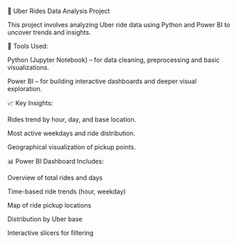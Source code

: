 📍 Uber Rides Data Analysis Project

This project involves analyzing Uber ride data using Python and Power BI to uncover trends and insights.

🔧 Tools Used:

Python (Jupyter Notebook) – for data cleaning, preprocessing and basic visualizations.

Power BI – for building interactive dashboards and deeper visual exploration.

📈 Key Insights:

Rides trend by hour, day, and base location.

Most active weekdays and ride distribution.

Geographical visualization of pickup points.

📊 Power BI Dashboard Includes:

Overview of total rides and days

Time-based ride trends (hour, weekday)

Map of ride pickup locations

Distribution by Uber base

Interactive slicers for filtering
